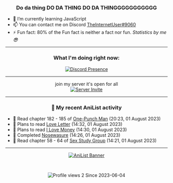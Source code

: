 <div align="center">

### Do da thing DO DA THING DO DA THINGGGGGGGGGGG
</div>

- 🌱 I’m currently learning JavaScript
- 📫 You can contact me on Discord [TheInternetUser#9060](https://discord.com/users/534117072796385300)
- ⚡ Fun fact: 80% of the Fun fact is neither a fact nor fun. _Statistics by me 😎_
<hr>

<div align="center">

### What I'm doing right now:
[![Discord Presence](https://lanyard.cnrad.dev/api/534117072796385300)](https://discord.com/users/534117072796385300)
<hr>

join my server it's open for all <br>
[![Server Invite](https://invidget.switchblade.xyz/bfYgVHxrSs)](https://discord.gg/bfYgVHxrSs)

<hr>
  
### 🌸 My recent AniList activity

</div>

<!-- ANILIST_ACTIVITY:start -->

-   📖 Read chapter 182 - 185 of [One-Punch Man](https://anilist.co/manga/74347) (20:23, 01 August 2023)
-   📖 Plans to read [Love Letter](https://anilist.co/manga/51241) (14:32, 01 August 2023)
-   📖 Plans to read [I Love Money](https://anilist.co/manga/132431) (14:30, 01 August 2023)
-   📖 Completed [Nosewasure](https://anilist.co/manga/33815) (14:26, 01 August 2023)
-   📖 Read chapter 58 - 64 of [Sex Study Group](https://anilist.co/manga/145493) (14:21, 01 August 2023)

<!-- ANILIST_ACTIVITY:end -->
<hr>

<div align="center">

[![AniList Banner](https://img.anili.st/User/929966)](https://anilist.co/user/TheInternetUser)

<!-- ![Profile views](https://gpvc.arturio.dev/TheInternetUse7) Since 2023-01-09 -->
<br>

![Profile views 2](https://eng8ov7sekpf7ov.m.pipedream.net) Since 2023-06-04

</div>
